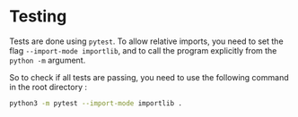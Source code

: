 # Testing
Tests are done using `pytest`.
To allow relative imports, you need to set the flag `--import-mode importlib`, and to call the program explicitly from the `python -m` argument.

 So to check if all tests are passing, you need to use the following command in the root directory :

```sh
python3 -m pytest --import-mode importlib .
```